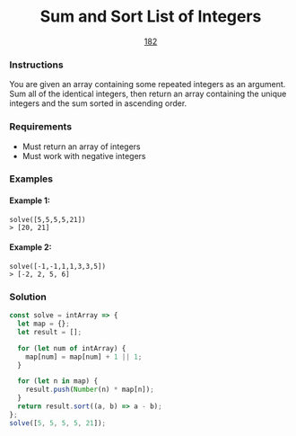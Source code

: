 <div align="center">
  <h1>Sum and Sort List of Integers</h1>
  <a href="https://prep-app-prod.herokuapp.com/problems/182" target="_blank">182</a>
</div>

### Instructions

You are given an array containing some repeated integers as an argument. Sum all
of the identical integers, then return an array containing the unique integers
and the sum sorted in ascending order.

### Requirements

- Must return an array of integers
- Must work with negative integers

### Examples

#### Example 1:

```shell
solve([5,5,5,5,21])
> [20, 21]
```

#### Example 2:

```shell
solve([-1,-1,1,1,3,3,5])
> [-2, 2, 5, 6]
```

### Solution

```javascript
const solve = intArray => {
  let map = {};
  let result = [];

  for (let num of intArray) {
    map[num] = map[num] + 1 || 1;
  }

  for (let n in map) {
    result.push(Number(n) * map[n]);
  }
  return result.sort((a, b) => a - b);
};
solve([5, 5, 5, 5, 21]);
```
